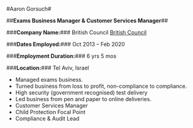 #Aaron Gorsuch#

##**Exams Business Manager & Customer Services Manager**##

###**Company Name:**### British Council [British Council](www.britishcouncil.org.il)

###**Dates Employed:**### Oct 2013 – Feb 2020

###**Employment Duration:**### 6 yrs 5 mos

###**Location:**### Tel Aviv, Israel

* Managed exams business.  
* Turned business from loss to profit, non-compliance to compliance.  
* High security (government recognised) test delivery  
* Led business from pen and paper to online deliveries.  
* Customer Services Manager  
* Child Protection Focal Point  
* Compliance & Audit Lead  
